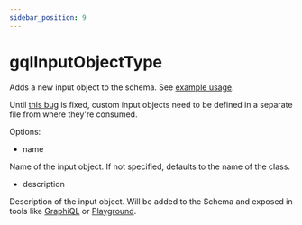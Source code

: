 ```yaml
---
sidebar_position: 9
---
```


# gqlInputObjectType

Adds a new input object to the schema. See [example usage](/docs/custom-graphql/custom-mutations#auth-example).

Until [this bug](https://github.com/microsoft/TypeScript/issues/53332) is fixed, custom input objects need to be defined in a separate file from where they're consumed.

Options:

* name

Name of the input object. If not specified, defaults to the name of the class.

* description

Description of the input object. Will be added to the Schema and exposed in tools like [GraphiQL](https://github.com/graphql/graphiql) or [Playground](https://github.com/graphql/graphql-playground).
